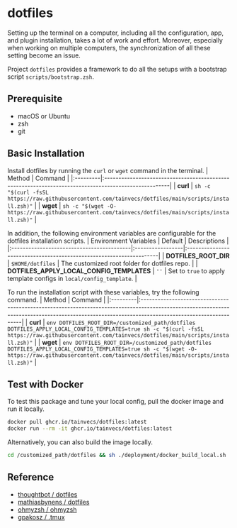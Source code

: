 # dotfiles

Setting up the terminal on a computer, including all the configuration, app, and
plugin installation, takes a lot of work and effort.
Moreover, especially when working on multiple computers, the synchronization of
all these setting become an issue.

Project `dotfiles` provides a framework to do all the setups with a bootstrap
script `scripts/bootstrap.zsh`.


## Prerequisite
- macOS or Ubuntu
- zsh
- git


## Basic Installation
Install dotfiles by running the `curl` or `wget` command in the terminal.
| Method   | Command                                                                                              |
|:---------|:-----------------------------------------------------------------------------------------------------|
| **curl** | `sh -c "$(curl -fsSL https://raw.githubusercontent.com/tainvecs/dotfiles/main/scripts/install.zsh)"` |
| **wget** | `sh -c "$(wget -O- https://raw.githubusercontent.com/tainvecs/dotfiles/main/scripts/install.zsh)"`   |

In addition, the following environment variables are configurable for the dotfiles installation scripts.
| Environment Variables                     | Default          | Descriptions                                                        |
|:------------------------------------------|:-----------------|:--------------------------------------------------------------------|
| **DOTFILES_ROOT_DIR**                     | `$HOME/dotfiles` | The customized root folder for dotfiles repo.                       |
| **DOTFILES_APPLY_LOCAL_CONFIG_TEMPLATES** | `''`             | Set to `true` to apply template configs in `local/config_template`. |

To run the installation script with these variables, try the following command.
| Method   | Command                                                                                                                                                                                         |
|:---------|:------------------------------------------------------------------------------------------------------------------------------------------------------------------------------------------------|
| **curl** | `env DOTFILES_ROOT_DIR=/customized_path/dotfiles DOTFILES_APPLY_LOCAL_CONFIG_TEMPLATES=true sh -c "$(curl -fsSL https://raw.githubusercontent.com/tainvecs/dotfiles/main/scripts/install.zsh)"` |
| **wget** | `env DOTFILES_ROOT_DIR=/customized_path/dotfiles DOTFILES_APPLY_LOCAL_CONFIG_TEMPLATES=true sh -c "$(wget -O- https://raw.githubusercontent.com/tainvecs/dotfiles/main/scripts/install.zsh)"`   |


## Test with Docker
To test this package and tune your local config, pull the docker image and run it locally.
```zsh
docker pull ghcr.io/tainvecs/dotfiles:latest
docker run --rm -it ghcr.io/tainvecs/dotfiles:latest
```
Alternatively, you can also build the image locally.
```zsh
cd /customized_path/dotfiles && sh ./deployment/docker_build_local.sh
```


## Reference
- [thoughtbot / dotfiles](https://github.com/thoughtbot/dotfiles)
- [mathiasbynens / dotfiles](https://github.com/mathiasbynens/dotfiles)
- [ohmyzsh / ohmyzsh](https://github.com/ohmyzsh/ohmyzsh)
- [gpakosz / .tmux](https://github.com/gpakosz/.tmux)
